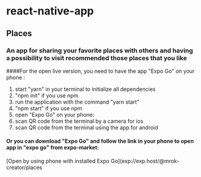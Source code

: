 # react-native-app

## Places
### An app for sharing your favorite places with others and having a possibility to visit  recommended those  places that you like

####For the open live version, you need to have the app "Expo Go" on your phone :

1. start "yarn" in your terminal to initialize all dependencies
  1. "npm init" if you use npm
2. run the application with the command "yarn start" 
  1. "npm start" if you use npm
3. open "Expo Go" on your phone:
  1. scan QR code from the terminal by a camera for ios
  2. scan QR code from the terminal using the app for android
  
  
#### Or you can download "Expo Go" and follow the link in your phone to open app in "expo go" from expo-market:
[Open by using phone with installed Expo Go](exp://exp.host/@mrok-creator/places
